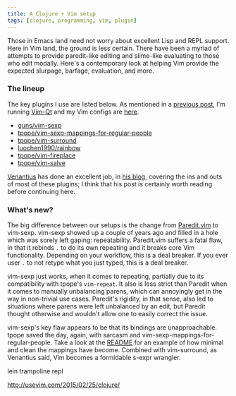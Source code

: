 ```yaml
---
title: A Clojure + Vim setup
tags: [clojure, programming, vim, plugin]
---
```


Those in Emacs land need not worry about excellent Lisp and REPL support. Here
in Vim land, the ground is less certain. There have been a myriad of attempts to
provide paredit-like editing and slime-like evaluating to those who edit
modally. Here's a contemporary look at helping Vim provide the expected slurpage,
barfage, evaluation, and more.

### The lineup
The key plugins I use are listed below. As mentioned in a [previous
post](https://blog.jeaye.com/2015/12/31/vim-qt/), I'm running
[Vim-Qt](https://bitbucket.org/equalsraf/vim-qt/wiki/Home) and my Vim configs
are [here](https://github.com/jeaye/vimrc).

* [guns/vim-sexp](https://github.com/guns/vim-sexp)
* [tpope/vim-sexp-mappings-for-regular-people](https://github.com/tpope/vim-sexp-mappings-for-regular-people)
* [tpope/vim-surround](https://github.com/tpope/vim-surround)
* [luochen1990/rainbow](https://github.com/luochen1990/rainbow)
* [tpope/vim-fireplace](https://github.com/tpope/vim-fireplace)
* [tpope/vim-salve](https://github.com/tpope/vim-salve)

[Venantius](https://venanti.us/) has done an excellent job, in [his
blog](http://blog.venanti.us/clojure-vim/), covering the ins and outs of most of
these plugins; I think that his post is certainly worth reading before
continuing here.

### What's new?
The big difference between our setups is the change from
[Paredit.vim](http://www.vim.org/scripts/script.php?script_id=3998) to vim-sexp.
vim-sexp showed up a couple of years ago and filled in a hole which was sorely
left gaping: repeatability. Paredit.vim suffers a fatal flaw, in that it rebinds
`.` to do its own repeating and it breaks core Vim functionality. Depending on
your workflow, this is a deal breaker. If you ever user `.` to not retype what
you just typed, this is a deal breaker.

vim-sexp just works, when it comes to repeating, partially due to its
compatibility with tpope's `vim-repeat`. It also is less strict than Paredit
when it comes to manually unbalancing parens, which can annoyingly get in the
way in non-trivial use cases. Paredit's rigidity, in that sense, also led to
situations where parens were left unbalanced by an edit, but Paredit thought
otherwise and wouldn't allow one to easily correct the issue.

vim-sexp's key flaw appears to be that its bindings are unapproachable. tpope
saved the day, again, with sarcasm and vim-sexp-mappings-for-regular-people.
Take a look at the
[README](https://github.com/tpope/vim-sexp-mappings-for-regular-people) for an
example of how minimal and clean the mappings have become. Combined with
vim-surround, as Venantius said, Vim becomes a formidable s-expr wrangler.

lein trampoline repl

http://usevim.com/2015/02/25/clojure/
